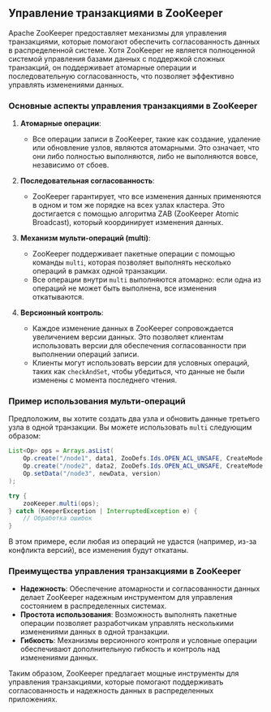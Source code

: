 ## Управление транзакциями в ZooKeeper

Apache ZooKeeper предоставляет механизмы для управления транзакциями, которые помогают обеспечить согласованность данных в распределенной системе. Хотя ZooKeeper не является полноценной системой управления базами данных с поддержкой сложных транзакций, он поддерживает атомарные операции и последовательную согласованность, что позволяет эффективно управлять изменениями данных.

### Основные аспекты управления транзакциями в ZooKeeper

1. **Атомарные операции**:
   - Все операции записи в ZooKeeper, такие как создание, удаление или обновление узлов, являются атомарными. Это означает, что они либо полностью выполняются, либо не выполняются вовсе, независимо от сбоев.

2. **Последовательная согласованность**:
   - ZooKeeper гарантирует, что все изменения данных применяются в одном и том же порядке на всех узлах кластера. Это достигается с помощью алгоритма ZAB (ZooKeeper Atomic Broadcast), который координирует изменения данных.

3. **Механизм мульти-операций (multi)**:
   - ZooKeeper поддерживает пакетные операции с помощью команды `multi`, которая позволяет выполнять несколько операций в рамках одной транзакции.
   - Все операции внутри `multi` выполняются атомарно: если одна из операций не может быть выполнена, все изменения откатываются.

4. **Версионный контроль**:
   - Каждое изменение данных в ZooKeeper сопровождается увеличением версии данных. Это позволяет клиентам использовать версии для обеспечения согласованности при выполнении операций записи.
   - Клиенты могут использовать версии для условных операций, таких как `checkAndSet`, чтобы убедиться, что данные не были изменены с момента последнего чтения.

### Пример использования мульти-операций

Предположим, вы хотите создать два узла и обновить данные третьего узла в одной транзакции. Вы можете использовать `multi` следующим образом:

```java
List<Op> ops = Arrays.asList(
    Op.create("/node1", data1, ZooDefs.Ids.OPEN_ACL_UNSAFE, CreateMode.PERSISTENT),
    Op.create("/node2", data2, ZooDefs.Ids.OPEN_ACL_UNSAFE, CreateMode.PERSISTENT),
    Op.setData("/node3", newData, version)
);

try {
    zooKeeper.multi(ops);
} catch (KeeperException | InterruptedException e) {
    // Обработка ошибок
}
```

В этом примере, если любая из операций не удастся (например, из-за конфликта версий), все изменения будут откатаны.

### Преимущества управления транзакциями в ZooKeeper

- **Надежность**: Обеспечение атомарности и согласованности данных делает ZooKeeper надежным инструментом для управления состоянием в распределенных системах.
- **Простота использования**: Возможность выполнять пакетные операции позволяет разработчикам управлять несколькими изменениями данных в одной транзакции.
- **Гибкость**: Механизмы версионного контроля и условные операции обеспечивают дополнительную гибкость и контроль над изменениями данных.

Таким образом, ZooKeeper предлагает мощные инструменты для управления транзакциями, которые помогают поддерживать согласованность и надежность данных в распределенных приложениях.